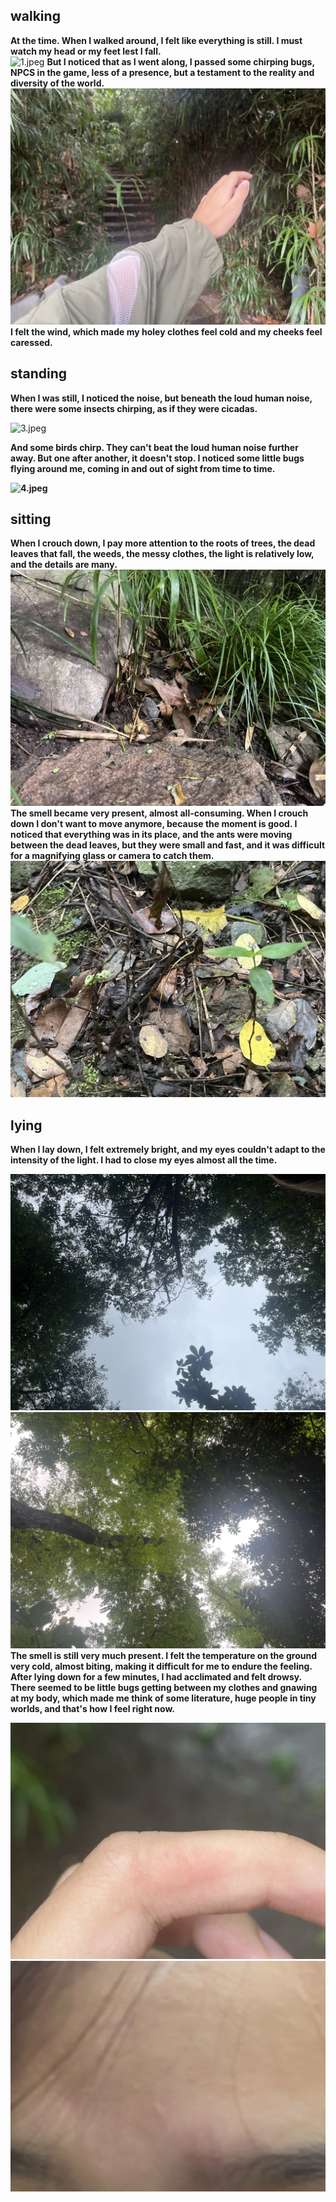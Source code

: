 ## walking

**At the time. When I walked around, I felt like everything is still. I must watch my head or my feet lest I fall.**  
![1.jpeg](https://github.com/xinxinwang233/wang-Xinyi-s-assignments/blob/main/04-exploration/1.jpeg)
**But I noticed that as I went along, I passed some chirping bugs, NPCS in the game, less of a presence, but a testament to the reality and diversity of the world.**  
![2.jpeg](https://github.com/xinxinwang233/wang-Xinyi-s-assignments/blob/main/04-exploration/2.jpeg)
**I felt the wind, which made my holey clothes feel cold and my cheeks feel caressed.**  

## standing
  
**When I was still, I noticed the noise, but beneath the loud human noise, there were some insects chirping, as if they were cicadas.**  

![3.jpeg](https://github.com/xinxinwang233/wang-Xinyi-s-assignments/blob/main/04-exploration/3.jpeg)  

**And some birds chirp. They can't beat the loud human noise further away. But one after another, it doesn't stop. I noticed some little bugs flying around me, coming in and out of sight from time to time.**

**![4.jpeg](https://github.com/xinxinwang233/wang-Xinyi-s-assignments/blob/main/04-exploration/4.jpeg)**

## sitting
**When I crouch down, I pay more attention to the roots of trees, the dead leaves that fall, the weeds, the messy clothes, the light is relatively low, and the details are many.**  
![5.jpeg](https://github.com/xinxinwang233/wang-Xinyi-s-assignments/blob/main/04-exploration/5.jpeg)
**The smell became very present, almost all-consuming. When I crouch down I don't want to move anymore, because the moment is good. I noticed that everything was in its place, and the ants were moving between the dead leaves, but they were small and fast, and it was difficult for a magnifying glass or camera to catch them.**  
![6.jpeg](https://github.com/xinxinwang233/wang-Xinyi-s-assignments/blob/main/04-exploration/6.jpeg)  

## lying

**When I lay down, I felt extremely bright, and my eyes couldn't adapt to the intensity of the light. I had to close my eyes almost all the time.**  

![7.jpeg](https://github.com/xinxinwang233/wang-Xinyi-s-assignments/blob/main/04-exploration/7.jpeg)  
![8.jpeg](https://github.com/xinxinwang233/wang-Xinyi-s-assignments/blob/main/04-exploration/8.jpeg)  
**The smell is still very much present. I felt the temperature on the ground very cold, almost biting, making it difficult for me to endure the feeling. After lying down for a few minutes, I had acclimated and felt drowsy. There seemed to be little bugs getting between my clothes and gnawing at my body, which made me think of some literature, huge people in tiny worlds, and that's how I feel right now.**

![9.jpeg](https://github.com/xinxinwang233/wang-Xinyi-s-assignments/blob/main/04-exploration/9.jpeg)
![10.jpg](https://github.com/xinxinwang233/wang-Xinyi-s-assignments/blob/main/04-exploration/10.jpg)
